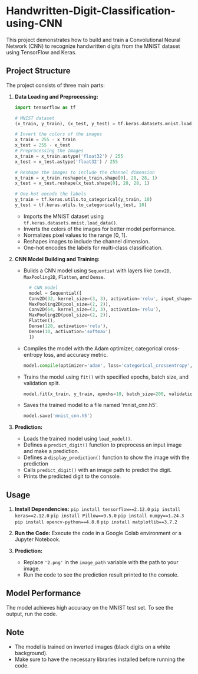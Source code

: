 # Handwritten-Digit-Classification-using-CNN


This project demonstrates how to build and train a Convolutional Neural Network (CNN) to recognize handwritten digits from the MNIST dataset using TensorFlow and Keras.

## Project Structure

The project consists of three main parts:

1. **Data Loading and Preprocessing:**
   ```python
   import tensorflow as tf

   # MNIST dataset
   (x_train, y_train), (x_test, y_test) = tf.keras.datasets.mnist.load_data()

   # Invert the colors of the images
   x_train = 255 - x_train
   x_test = 255 - x_test
   # Preprocessing the Images
   x_train = x_train.astype('float32') / 255
   x_test = x_test.astype('float32') / 255

   # Reshape the images to include the channel dimension
   x_train = x_train.reshape(x_train.shape[0], 28, 28, 1)
   x_test = x_test.reshape(x_test.shape[0], 28, 28, 1)

   # One-hot encode the labels
   y_train = tf.keras.utils.to_categorical(y_train, 10)
   y_test = tf.keras.utils.to_categorical(y_test, 10)
   ```
   - Imports the MNIST dataset using `tf.keras.datasets.mnist.load_data()`.
   - Inverts the colors of the images for better model performance.
   - Normalizes pixel values to the range [0, 1].
   - Reshapes images to include the channel dimension.
   - One-hot encodes the labels for multi-class classification.

2. **CNN Model Building and Training:**
   - Builds a CNN model using `Sequential` with layers like `Conv2D`, `MaxPooling2D`, `Flatten`, and `Dense`.
     ```python
       # CNN model
       model = Sequential([
       Conv2D(32, kernel_size=(3, 3), activation='relu', input_shape=(28, 28, 1)),
       MaxPooling2D(pool_size=(2, 2)),
       Conv2D(64, kernel_size=(3, 3), activation='relu'),
       MaxPooling2D(pool_size=(2, 2)),
       Flatten(),
       Dense(128, activation='relu'),
       Dense(10, activation='softmax')
       ])
      ```
   - Compiles the model with the Adam optimizer, categorical cross-entropy loss, and accuracy metric.
     ```python
     model.compile(optimizer='adam', loss='categorical_crossentropy', metrics=['accuracy'])
     ```
   - Trains the model using `fit()` with specified epochs, batch size, and validation split.
     ```python
     model.fit(x_train, y_train, epochs=10, batch_size=200, validation_split=0.2)
     ```
   - Saves the trained model to a file named 'mnist_cnn.h5'.
      ```python
      model.save('mnist_cnn.h5') 
      ```

3. **Prediction:**
   - Loads the trained model using `load_model()`.
   - Defines a `predict_digit()` function to preprocess an input image and make a prediction.
   - Defines a `display_prediction()` function to show the image with the prediction
   - Calls `predict_digit()` with an image path to predict the digit.
   - Prints the predicted digit to the console.

## Usage

1. **Install Dependencies:**
   `pip install tensorflow==2.12.0`
   `pip install keras==2.12.0`
   `pip install Pillow==9.5.0`
   `pip install numpy==1.24.3`
   `pip install opencv-python==4.8.0`
   `pip install matplotlib==3.7.2`
2. **Run the Code:**
   Execute the code in a Google Colab environment or a Jupyter Notebook.

3. **Prediction:**
   - Replace `'2.png'` in the `image_path` variable with the path to your image.
   - Run the code to see the prediction result printed to the console.

## Model Performance

The model achieves high accuracy on the MNIST test set. To see the output, run the code.


## Note

- The model is trained on inverted images (black digits on a white background).
- Make sure to have the necessary libraries installed before running the code.
